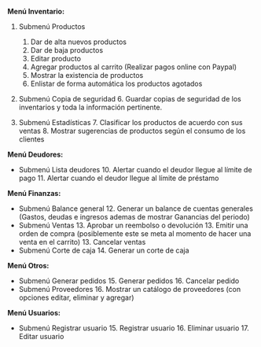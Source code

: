 **Menú Inventario:**

1. Submenú Productos

   1. Dar de alta nuevos productos
   2. Dar de baja productos
   3. Editar producto
   4. Agregar productos al carrito (Realizar pagos online con Paypal)
   5. Mostrar la existencia de productos
   6. Enlistar de forma automática los productos agotados
1. Submenú Copia de seguridad
   6. Guardar copias de seguridad de los inventarios y toda la información pertinente.
1. Submenú Estadísticas
   7. Clasificar los productos de acuerdo con sus ventas
   8. Mostrar sugerencias de productos según el consumo de los clientes

**Menú Deudores:**

- Submenú Lista deudores
  10. Alertar cuando el deudor llegue al límite de pago
  11. Alertar cuando el deudor llegue al límite de préstamo

**Menú Finanzas:**

- Submenú Balance general
  12. Generar un balance de cuentas generales (Gastos, deudas e ingresos ademas de mostrar Ganancias del periodo)
- Submenú Ventas
  13. Aprobar un reembolso o devolución
  13. Emitir una orden de compra (posiblemente este se meta al momento de hacer una venta en el carrito)
  13. Cancelar ventas
- Submenú Corte de caja
  14. Generar un corte de caja

**Menú Otros:**

- Submenú Generar pedidos
  15. Generar pedidos
  16. Cancelar pedido
- Submenú Proveedores
  16. Mostrar un catálogo de proveedores (con opciones editar, eliminar y agregar)

**Menú Usuarios:**

- Submenú Registrar usuario
  15. Registrar usuario
  16. Eliminar usuario
  17. Editar usuario
